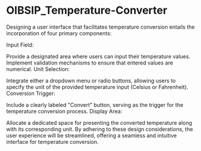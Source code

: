 # OIBSIP_Temperature-Converter
Designing a user interface that facilitates temperature conversion entails the incorporation of four primary components:

Input Field:

Provide a designated area where users can input their temperature values.
Implement validation mechanisms to ensure that entered values are numerical.
Unit Selection:

Integrate either a dropdown menu or radio buttons, allowing users to specify the unit of the provided temperature input (Celsius or Fahrenheit).
Conversion Trigger:

Include a clearly labeled "Convert" button, serving as the trigger for the temperature conversion process.
Display Area:

Allocate a dedicated space for presenting the converted temperature along with its corresponding unit.
By adhering to these design considerations, the user experience will be streamlined, offering a seamless and intuitive interface for temperature conversion.
